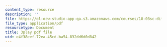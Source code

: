 ```yaml
---
content_type: resource
description: ''
file: https://ol-ocw-studio-app-qa.s3.amazonaws.com/courses/18-03sc-differential-equations-fall-2011/e4f38eef72ea45cdba54832dd6d0d842_Fo3Jq1blKk.pdf
file_type: application/pdf
resourcetype: Document
title: 3play pdf file
uid: e4f38eef-72ea-45cd-ba54-832dd6d0d842
---
```

